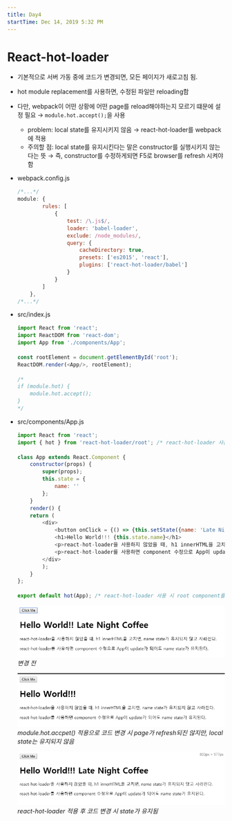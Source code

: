 ```yaml
---
title: Day4
startTime: Dec 14, 2019 5:32 PM
---
```


# React-hot-loader

- 기본적으로 서버 가동 중에 코드가 변경되면, 모든 페이지가 새로고침 됨.
- hot module replacement를 사용하면, 수정된 파일만 reloading함
- 다만, webpack이 어떤 상황에 어떤 page를 reload해야하는지 모르기 떄문에 설정 필요 →  `module.hot.accept();`을 사용
    - problem: local state를 유지시키지 않음 → react-hot-loader를 webpack에 적용
    - 주의할 점: local state를 유지시킨다는 말은 constructor를 실행시키지 않는다는 뜻 → 즉, constructor를 수정하게되면 F5로 browser를 refresh 시켜야 함
- webpack.config.js
    ```javascript
    /*...*/
    module: {
            rules: [
                {
                    test: /\.js$/,
                    loader: 'babel-loader',
                    exclude: /node_modules/,
                    query: {
                        cacheDirectory: true,
                        presets: ['es2015', 'react'],
                        plugins: ['react-hot-loader/babel'] 
                    }
                }
            ]
        },
    /*...*/
    ```
- src/index.js    
    ```javascript
    import React from 'react';
    import ReactDOM from 'react-dom';
    import App from './components/App';
    
    const rootElement = document.getElementById('root');
    ReactDOM.render(<App/>, rootElement);
    
    /*
    if (module.hot) {
        module.hot.accept();
    }
    */
    ```
- src/components/App.js
    ```javascript
    import React from 'react';
    import { hot } from 'react-hot-loader/root'; /* react-hot-loader 사용 시 import 해줘야함 */
    
    class App extends React.Component {
        constructor(props) {
            super(props);
            this.state = {
                name: ''
            };
        }
        render() {
        return (
            <div>
                <button onClick = {() => {this.setState({name: 'Late Night Coffee'});}}>Click Me</button>
                <h1>Hello World!!! {this.state.name}</h1>
                <p>react-hot-loader을 사용하지 않았을 때, h1 innerHTML을 고치면, name state가 유지되지 않고 사라진다.</p>
                <p>react-hot-loader를 사용하면 component 수정으로 App이 update가 되어도 name state가 유지된다.</p>
            </div>
            );
        }
    };
    
    export default hot(App); /* react-hot-loader 사용 시 root component를 hot-exported로 변환해줘야함 */
    ```
    ![Day4/Untitled.png](Day4/Untitled.png)
    *변경 전*

    ![Day4/Untitled%201.png](Day4/Untitled%201.png)
    *module.hot.accpet() 적용으로 코드 변경 시 page가 refresh되진 않지만, local state는 유지되지 않음*

    ![Day4/Untitled%202.png](Day4/Untitled%202.png)
    *react-hot-loader 적용 후 코드 변경 시 state가 유지됨*